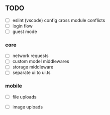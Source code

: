 
## TODO
- [ ] eslint (vscode) config cross module conflicts
- [ ] login flow
- [ ] guest mode

### core
- [ ] network requests
- [ ] custom model middlewares
- [ ] storage middleware
- [ ] separate ui to ui.ts

### mobile
- [ ] file uploads
- [ ] image uploads

